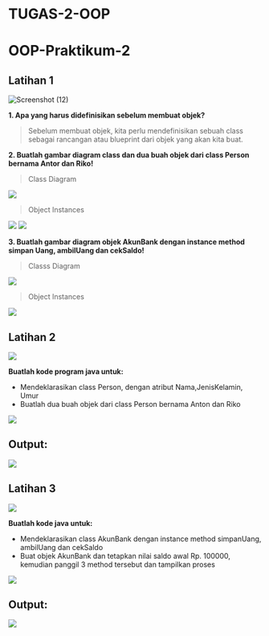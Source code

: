 # TUGAS-2-OOP

# OOP-Praktikum-2

## Latihan 1
![Screenshot (12)](https://github.com/user-attachments/assets/e513411b-075c-4067-96aa-1077a51cec72)


**1. Apa yang harus didefinisikan sebelum membuat objek?**

  > Sebelum membuat objek, kita perlu mendefinisikan sebuah class sebagai rancangan atau blueprint dari objek yang akan kita buat.

**2. Buatlah gambar diagram class dan dua buah objek dari class Person bernama Antor dan Riko!**

  > Class Diagram

  ![](Photo/personclass.png)

  > Object Instances

  ![](Photo/antor.png)
  ![](Photo/riko.png)

**3. Buatlah gambar diagram objek AkunBank dengan instance method simpan Uang, ambilUang dan cekSaldo!**
  > Classs Diagram

  ![](Photo/akunbankclass.png)

  > Object Instances

  ![](Photo/akunbankobjek.png)

## Latihan 2
![](Photo/Screenshot%20(13).png)

**Buatlah kode program java untuk:**

- Mendeklarasikan class Person, dengan atribut Nama,JenisKelamin, Umur
- Buatlah dua buah objek dari class Person bernama Anton dan Riko

![](Photo/person.png)

## Output:
![](Photo/outputakunbank.png)

## Latihan 3
![](Photo/Screenshot%20(14).png)

**Buatlah kode java untuk:**

- Mendeklarasikan class AkunBank dengan instance method simpanUang, ambilUang dan cekSaldo
- Buat objek AkunBank dan tetapkan nilai saldo awal Rp. 100000, kemudian panggil 3 method tersebut dan tampilkan proses

![](Photo/akunbank.png)

## Output:

![](Photo/outputperson.png)
